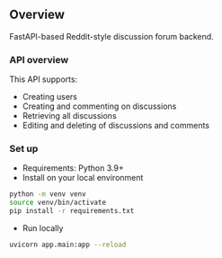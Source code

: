 ## Overview
FastAPI-based Reddit-style discussion forum backend.

### API overview
This API supports:
- Creating users
- Creating and commenting on discussions
- Retrieving all discussions
- Editing and deleting of discussions and comments

### Set up
- Requirements: Python 3.9+
- Install on your local environment
```bash
python -m venv venv
source venv/bin/activate
pip install -r requirements.txt
```
- Run locally
```bash
uvicorn app.main:app --reload
```